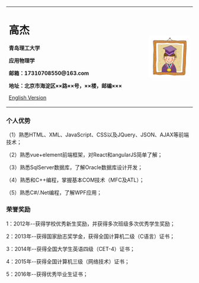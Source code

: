 <div>
<table border="0">
  <tr>
    <td width="75%">
      <h1>高杰</h1>
      <p><b>青岛理工大学</b></p>
      <p><b>应用物理学</b></p>
      <p><b>邮箱：17310708550@163.com</b></p>
      <p><b>地址：北京市海淀区××路××号，××楼，邮编×××</b></p>
      <p><a href="/index-en.html">English Version</a></p>
    </td>
    <td width="25%">
      <img src="/main.jpg" width="100%">
    </td>
  </tr>
</table>
</div>

### 个人优势
<p>（1）熟悉HTML、XML、JavaScript、CSS以及JQuery、JSON、AJAX等前端技术；</p>
<p>（2）熟悉vue+element前端框架，对React和angularJS简单了解；</p>
<p>（3）熟悉SqlServer数据库，了解Oracle数据库设计开发；</p>
<p>（4）熟悉和C++编程，掌握基本COM技术（MFC及ATL）；</p>
<p>（5）熟悉C#/.Net编程，了解WPF应用；</p>

### 荣誉奖励
<p>1：2012年--获得学校优秀新生奖励，并获得多次班级多次优秀学生奖励；</p>
<p>2：2013年--获得国家励志奖学金，获得全国计算机二级（C语言）证书；</p>
<p>3：2014年--获得全国大学生英语四级（CET-4）证书；</p>
<p>4：2015年--获得全国计算机三级（网络技术）证书；</p>
<p>5：2016年--获得优秀毕业生证书；</p>
